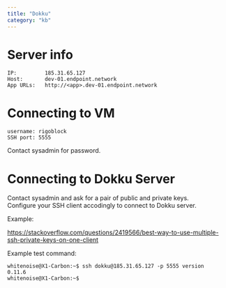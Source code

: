 ```yaml
---
title: "Dokku"
category: "kb"
---
```


# Server info

    IP:         185.31.65.127
    Host:       dev-01.endpoint.network
    App URLs:   http://<app>.dev-01.endpoint.network


# Connecting to VM

    username: rigoblock
    SSH port: 5555

Contact sysadmin for password.

# Connecting to Dokku Server

Contact sysadmin and ask for a pair of public and private keys.  
Configure your SSH client accodingly to connect to Dokku server.  

Example:

https://stackoverflow.com/questions/2419566/best-way-to-use-multiple-ssh-private-keys-on-one-client

Example test command:

    whitenoise@X1-Carbon:~$ ssh dokku@185.31.65.127 -p 5555 version
    0.11.6
    whitenoise@X1-Carbon:~$



